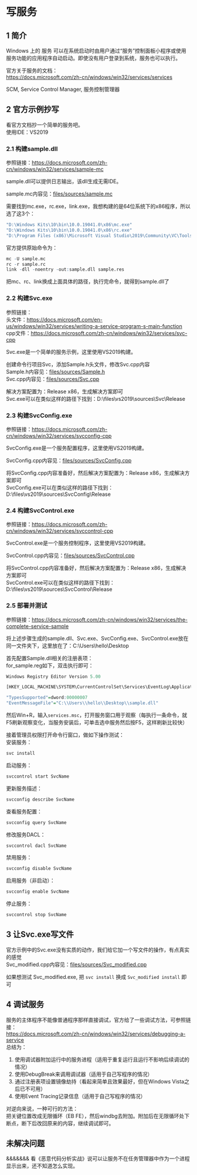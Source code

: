 # 写服务

## 1 简介
Windows 上的 服务 可以在系统启动时由用户通过“服务”控制面板小程序或使用服务功能的应用程序自动启动。即使没有用户登录到系统，服务也可以执行。  

官方关于服务的文档：  
https://docs.microsoft.com/zh-cn/windows/win32/services/services  

SCM, Service Control Manager, 服务控制管理器  


## 2 官方示例抄写
看官方文档抄一个简单的服务吧。  
使用IDE：VS2019  

### 2.1 构建sample.dll
参照链接：https://docs.microsoft.com/zh-cn/windows/win32/services/sample-mc  

sample.dll可以提供日志输出，该dll生成无需IDE。  

sample.mc内容见：[files/sources/sample.mc](files/sources/sample.mc)  

需要找到mc.exe，rc.exe，link.exe，我想构建的是64位系统下的x86程序，所以选了这3个：  
```r
"D:\Windows Kits\10\bin\10.0.19041.0\x86\mc.exe"
"D:\Windows Kits\10\bin\10.0.19041.0\x86\rc.exe"
"D:\Program Files (x86)\Microsoft Visual Studio\2019\Community\VC\Tools\MSVC\14.28.29333\bin\Hostx64\x86\link.exe"
```
官方提供原始命令为：  
```r
mc -U sample.mc
rc -r sample.rc
link -dll -noentry -out:sample.dll sample.res
```
把mc、rc、link换成上面具体的路径，执行完命令，就得到sample.dll了    

### 2.2 构建Svc.exe
参照链接：  
头文件：https://docs.microsoft.com/en-us/windows/win32/services/writing-a-service-program-s-main-function  
cpp文件：https://docs.microsoft.com/zh-cn/windows/win32/services/svc-cpp  

Svc.exe是一个简单的服务示例，这里使用VS2019构建。  

创建命令行项目Svc，添加Sample.h头文件，修改Svc.cpp内容  
Sample.h内容见：[files/sources/Sample.h](files/sources/Sample.h)  
Svc.cpp内容见：[files/sources/Svc.cpp](files/sources/Svc.cpp)  

解决方案配置为：Release x86，生成解决方案即可  
Svc.exe可以在类似这样的路径下找到：D:\files\vs2019\sources\Svc\Release  

### 2.3 构建SvcConfig.exe
参照链接：https://docs.microsoft.com/zh-cn/windows/win32/services/svcconfig-cpp  

SvcConfig.exe是一个服务配置程序，这里使用VS2019构建。  

SvcConfig.cpp内容见：[files/sources/SvcConfig.cpp](files/sources/SvcConfig.cpp)  

将SvcConfig.cpp内容准备好，然后解决方案配置为：Release x86，生成解决方案即可  
SvcConfig.exe可以在类似这样的路径下找到：D:\files\vs2019\sources\SvcConfig\Release  

### 2.4 构建SvcControl.exe
参照链接：https://docs.microsoft.com/zh-cn/windows/win32/services/svccontrol-cpp  

SvcControl.exe是一个服务控制程序，这里使用VS2019构建。  

SvcControl.cpp内容见：[files/sources/SvcControl.cpp](files/sources/SvcControl.cpp)  

将SvcControl.cpp内容准备好，然后解决方案配置为：Release x86，生成解决方案即可  
SvcControl.exe可以在类似这样的路径下找到：D:\files\vs2019\sources\SvcControl\Release  

### 2.5 部署并测试
参照链接：https://docs.microsoft.com/zh-cn/windows/win32/services/the-complete-service-sample  

将上述步骤生成的sample.dll、Svc.exe、SvcConfig.exe、SvcControl.exe放在同一文件夹下，这里放在了：C:\Users\hello\Desktop  

首先配置Sample.dll相关的注册表项：  
for_sample.reg如下，双击执行即可：  
```r
Windows Registry Editor Version 5.00

[HKEY_LOCAL_MACHINE\SYSTEM\CurrentControlSet\Services\EventLog\Application\SvcName]

"TypesSupported"=dword:00000007
"EventMessageFile"="C:\\Users\\hello\\Desktop\\sample.dll"
```

然后Win+R，输入`services.msc`，打开服务窗口用于观察（每执行一条命令，就F5刷新观察变化，当服务安装后，可单击选中服务然后按F5，这样刷新比较快）  

接着管理员权限打开命令行窗口，做如下操作测试：  
安装服务：  
```r
svc install
```
启动服务：  
```r
svccontrol start SvcName
```
更新服务描述：  
```r
svcconfig describe SvcName
```
查看服务配置：  
```r
svcconfig query SvcName
```
修改服务DACL：  
```r
svccontrol dacl SvcName
```
禁用服务：  
```r
svcconfig disable SvcName
```
启用服务（非启动）：  
```r
svcconfig enable SvcName
```
停止服务：  
```r
svccontrol stop SvcName
```


## 3 让Svc.exe写文件
官方示例中的Svc.exe没有实质的动作，我们给它加一个写文件的操作，有点真实的感觉  
Svc_modified.cpp内容见：[files/sources/Svc_modified.cpp](files/sources/Svc_modified.cpp)  

如果想测试 Svc_modified.exe, 把 `svc install` 换成 `Svc_modified install` 即可  


## 4 调试服务
服务的主体程序不能像普通程序那样直接调试，官方给了一些调试方法，可参照链接：  
https://docs.microsoft.com/zh-cn/windows/win32/services/debugging-a-service  
总结为：  
1. 使用调试器附加运行中的服务进程（适用于重复运行且运行不影响后续调试的情况）
2. 使用DebugBreak来调用调试器（适用于自己写程序的情况）
3. 通过注册表项设置镜像劫持（看起来简单且效果最好，但在Windows Vista之后已不可用）
4. 使用Event Tracing记录信息（适用于自己写程序的情况）

对逆向来说，一种可行的方法：  
把关键位置改成无限循环（EB FE），然后windbg去附加。附加后在无限循环处下断点，断下后改回原来的内容，继续调试即可。  


## 未解决问题
&&&&&&& 看《恶意代码分析实战》说可以让服务不在任务管理器中作为一个进程显示出来，还不知道怎么实现。  

